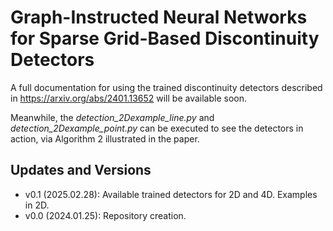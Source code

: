 # Graph-Instructed Neural Networks for Sparse Grid-Based Discontinuity Detectors
A full documentation for using the trained discontinuity detectors described in https://arxiv.org/abs/2401.13652 will be available 
soon.

Meanwhile, the _detection_2Dexample_line.py_ and _detection_2Dexample_point.py_ can be executed to see the detectors in action, via 
Algorithm 2 illustrated in the paper.

## Updates and Versions
- v0.1 (2025.02.28): Available trained detectors for 2D and 4D. Examples in 2D.
- v0.0 (2024.01.25): Repository creation.

